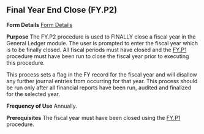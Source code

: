 ## Final Year End Close (FY.P2)
<PageHeader />

**Form Details**
[Form Details](../FY-P2-1/README.md)

**Purpose**
The FY.P2 procedure is used to FINALLY close a fiscal year in the General
Ledger module. The user is prompted to enter the fiscal year which is to be
finally closed. All fiscal periods must have closed and the [FY.P1](../FY-P1/README.md)
procedure must have been run to close the fiscal year prior to executing this
procedure.

This process sets a flag in the FY record for the fiscal year and will
disallow any further journal entries from occurring for that year. This
process should be run only after all financial reports have been run, audited
and finalized for the selected year.

**Frequency of Use**
Annually.

**Prerequisites**
The fiscal year must have been closed using the [FY.P1](../FY-P1/README.md) procedure.

<badge text= "Version 8.10.57 " vertical="middle" />

<PageFooter />
